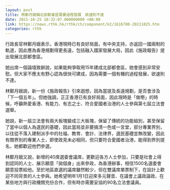 ```yaml
---
layout: post
title: 林鄭月娥稱北部都會區需要過程發展　欲速則不達
date: 2021-10-25 10:32:07.000000000 +08:00
link: https://news.rthk.hk/rthk/ch/component/k2/1616780-20211025.htm
categories: rthk
---
```


行政長官林鄭月娥表示，香港現時已有良好局面，有中央支持，亦返回一國兩制的軌道，因此應為香港規劃得更長遠，包括融入國家發展大局，因此《施政報告》提出發展北部都會區。

她出席一個論壇致辭說，如果能夠爭取用15年建成北部都會區，她會感到非常安慰。但大家不應太有野心認為很快可建成，因為需要一個有機的過程發展，欲速則不達。

林鄭月娥說，新一份《施政報告》引來遐想，因為當提及長遠規劃，是否會涉及「下一個五年」。但她強調，正正香港已有良好局面，因此現時是「做嘢」的時候，呼籲熱愛香港、有能力、有志之士、符合愛國者治港的人士參與第七屆立法會選舉。

她說，新一屆立法會有兩大板塊變成三大板塊，保留了傳統的功能組別，甚至保留了當中以個人為選民的基礎，因此當局並非要搞清一色或一言堂，部分專業界別，以往從不落入建制派手中的社福、教育、會計、法律界，選民基礎並無改變，因此有關界別的專業人士，即使政見未必相同，但只要符合愛國者治港，能得到界別提名，她都歡迎他們參選。

林鄭月娥又說，新增的40席選委會議席，更歡迎各方人士參加，只要是社會上得到認同的人士、展示願意「拋個身」出來參政，為香港辦事，相信1500名選委會願意投票給他。至於地區直選的議席雖然較少，但在雙議席單票制下，在設計上歡迎不同背景的人士參與。她希望明年1月1日迎來多元聲音、在議會上議政論政、在某些地方與行政機關充份合作，但有時亦需要妥協的90名立法會議員。
